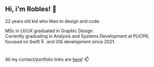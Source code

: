## Hi, i'm Robles! 👋
22 years old kid who likes to design and code.

MSc in UI/UX graduated in Graphic Design. <br>
Currently graduating in Analysis and Systems Development at PUCPR, focused on Swift <img alt="Swift icon" src="https://cdn-icons-png.flaticon.com/512/732/732250.png" width="15" height="15"/> and iOS development since 2021.

#
All my contact/portfolio links are <a href="https://linktr.ee/robles">here</a>! 📫
